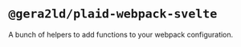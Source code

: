 # `@gera2ld/plaid-webpack-svelte`

A bunch of helpers to add functions to your webpack configuration.
